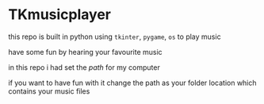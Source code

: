 # TKmusicplayer
this repo is built in python using `tkinter`, `pygame`, `os` to play music

have some fun by hearing your favourite music

in this repo i had set the *path* for my computer

if you want to have fun with it change the path as your folder location which contains your music files
